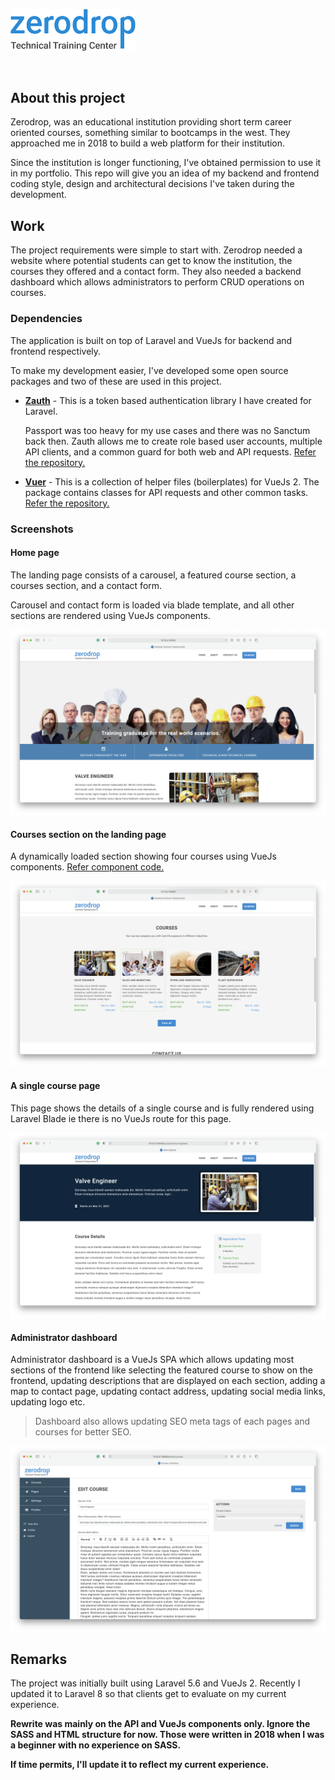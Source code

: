 <p align="left"><a href="https://laravel.com" target="_blank"><img src="https://github.com/kalesh13/zerodrop/blob/main/public/images/screenshots/logo.png?raw=true" width="200"></a></p>
<br/>

## About this project

Zerodrop, was an educational institution providing short term career oriented courses, something similar to bootcamps in the west. They approached me in 2018 to build a web platform for their institution.

Since the institution is longer functioning, I've obtained permission to use it in my portfolio. This repo will give you an idea of my backend and frontend coding style, design and architectural decisions I've taken during the development.

## Work

The project requirements were simple to start with. Zerodrop needed a website where potential students can get to know the institution, the courses they offered and a contact form. They also needed a backend dashboard which allows administrators to perform CRUD operations on courses.

### Dependencies

The application is built on top of Laravel and VueJs for backend and frontend respectively.

To make my development easier, I've developed some open source packages and two of these are used in this project.

- **[Zauth](https://github.com/kalesh13/z-auth)** - This is a token based authentication library I have created for Laravel. 

  Passport was too heavy for my use cases and there was no Sanctum back then. Zauth allows me to create role based user accounts, multiple API clients, and a common guard for both web and API requests. [Refer the repository.](https://github.com/kalesh13/z-auth)

- **[Vuer](https://github.com/rheas-io/vuer)** - This is a collection of helper files (boilerplates) for VueJs 2. The package contains classes for API requests and other common tasks. [Refer the repository.](https://github.com/rheas-io/vuer)

### Screenshots

[home]: https://github.com/kalesh13/zerodrop/blob/main/public/images/screenshots/home.png?raw=true
[courses]: https://github.com/kalesh13/zerodrop/blob/main/public/images/screenshots/courses-in-home.png?raw=true
[course]: https://github.com/kalesh13/zerodrop/blob/main/public/images/screenshots/course.png?raw=true
[admin]: https://github.com/kalesh13/zerodrop/blob/main/public/images/screenshots/admin.png?raw=true

#### Home page

The landing page consists of a carousel, a featured course section, a courses section, and a contact form.

Carousel and contact form is loaded via blade template, and all other sections are rendered using VueJs components.

![Zerodrop landing page][home]

#### Courses section on the landing page

A dynamically loaded section showing four courses using VueJs components. [Refer component code.](https://github.com/kalesh13/zerodrop/blob/main/resources/js/pages/home/courses.vue)

![Courses section][courses]

#### A single course page

This page shows the details of a single course and is fully rendered using Laravel Blade ie there is no VueJs route for this page.

![Course page][course]

#### Administrator dashboard

Administrator dashboard is a VueJs SPA which allows updating most sections of the frontend like selecting the featured course to show on the frontend, updating descriptions that are displayed on each section, adding a map to contact page, updating contact address, updating social media links, updating logo etc.

> Dashboard also allows updating SEO meta tags of each pages and courses for better SEO.

![Administrator dashboard][admin]

## Remarks

The project was initially built using Laravel 5.6 and VueJs 2. Recently I updated it to Laravel 8 so that clients get to evaluate on my current experience.

**Rewrite was mainly on the API and VueJs components only. Ignore the SASS and HTML structure for now. Those were written in 2018 when I was a beginner with no experience on SASS.**

**If time permits, I'll update it to reflect my current experience.**